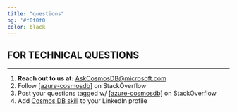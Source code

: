 ```yaml
---
title: "questions"
bg: '#f0f0f0'
color: black
---
```


FOR TECHNICAL QUESTIONS
-----------------------

* * * * *

1.  **Reach out to us at:** <AskCosmosDB@microsoft.com>
2.  Follow  [[azure-cosmosdb]](https://stackoverflow.com/questions/tagged/azure-cosmosdb) on StackOverflow
3.  Post your questions tagged w/ [[azure-cosmosdb]](https://stackoverflow.com/questions/tagged/azure-cosmosdb) on StackOverflow
4.  Add [Cosmos DB skill](https://www.linkedin.com/search/results/content/?facetSortBy=date_posted&keywords=cosmos%20db&origin=SORT_RESULTS) to your LinkedIn profile

